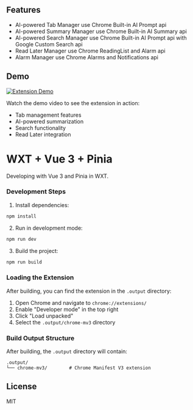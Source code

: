 ## Features

- AI-powered Tab Manager use Chrome Built-in AI Prompt api
- AI-powered Summary Manager use Chrome Built-in AI Summary api
- AI-powered Search Manager use Chrome Built-in AI Prompt api with Google Custom Search api
- Read Later Manager use Chrome ReadingList and Alarm api
- Alarm Manager use Chrome Alarms and Notifications api

## Demo

[![Extension Demo](https://img.youtube.com/vi/b48iiON4_9A/0.jpg)](https://www.youtube.com/watch?v=b48iiON4_9A)

Watch the demo video to see the extension in action:
- Tab management features
- AI-powered summarization
- Search functionality
- Read Later integration

# WXT + Vue 3 + Pinia

Developing with Vue 3 and Pinia in WXT.

### Development Steps

1. Install dependencies:

```bash
npm install
```

2. Run in development mode:

```bash
npm run dev
```

3. Build the project:

```bash
npm run build
```

### Loading the Extension

After building, you can find the extension in the `.output` directory:

1. Open Chrome and navigate to `chrome://extensions/`
2. Enable "Developer mode" in the top right
3. Click "Load unpacked"
4. Select the `.output/chrome-mv3` directory

### Build Output Structure

After building, the `.output` directory will contain:

```
.output/
└── chrome-mv3/        # Chrome Manifest V3 extension
```

## License

MIT
